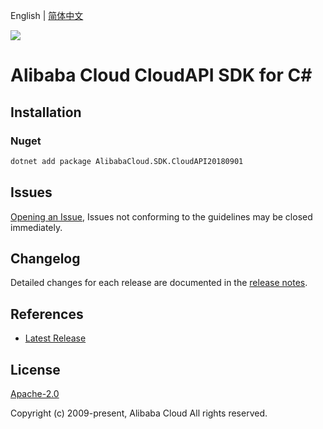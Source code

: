 English | [简体中文](README-CN.md)

![](https://aliyunsdk-pages.alicdn.com/icons/AlibabaCloud.svg)

# Alibaba Cloud CloudAPI SDK for C#

## Installation

### Nuget

```bash
dotnet add package AlibabaCloud.SDK.CloudAPI20180901
```

## Issues

[Opening an Issue](https://github.com/aliyun/alibabacloud-csharp-sdk/issues/new), Issues not conforming to the guidelines may be closed immediately.

## Changelog

Detailed changes for each release are documented in the [release notes](./ChangeLog.md).

## References

* [Latest Release](https://github.com/aliyun/alibabacloud-csharp-sdk/)

## License

[Apache-2.0](http://www.apache.org/licenses/LICENSE-2.0)

Copyright (c) 2009-present, Alibaba Cloud All rights reserved.
